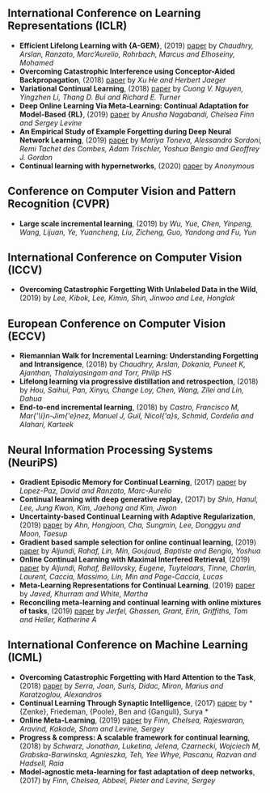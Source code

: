 
## International Conference on Learning Representations (ICLR)
- **Efficient Lifelong Learning with {A-GEM}**, (2019) [paper](https://arxiv.org/abs/1812.00420)  by *Chaudhry, Arslan, Ranzato, Marc’Aurelio, Rohrbach, Marcus and Elhoseiny, Mohamed*
- **Overcoming Catastrophic Interference using Conceptor-Aided Backpropagation**, (2018) [paper](https://openreview.net/forum?id=B1al7jg0b)  by *Xu He and Herbert Jaeger*
- **Variational Continual Learning**, (2018) [paper](https://openreview.net/forum?id=BkQqq0gRb)  by *Cuong V. Nguyen, Yingzhen Li, Thang D. Bui and Richard E. Turner*
- **Deep Online Learning Via Meta-Learning: Continual Adaptation for Model-Based {RL}**, (2019) [paper](https://openreview.net/forum?id=HyxAfnA5tm)  by *Anusha Nagabandi, Chelsea Finn and Sergey Levine*
- **An Empirical Study of Example Forgetting during Deep Neural Network Learning**, (2019) [paper](https://openreview.net/forum?id=BJlxm30cKm)  by *Mariya Toneva, Alessandro Sordoni, Remi Tachet des Combes, Adam Trischler, Yoshua Bengio and Geoffrey J. Gordon*
- **Continual learning with hypernetworks**, (2020) [paper](https://openreview.net/forum?id=SJgwNerKvB)  by *Anonymous*

## Conference on Computer Vision and Pattern Recognition (CVPR)
- **Large scale incremental learning**, (2019) by *Wu, Yue, Chen, Yinpeng, Wang, Lijuan, Ye, Yuancheng, Liu, Zicheng, Guo, Yandong and Fu, Yun*

## International Conference on Computer Vision (ICCV)
- **Overcoming Catastrophic Forgetting With Unlabeled Data in the Wild**, (2019) by *Lee, Kibok, Lee, Kimin, Shin, Jinwoo and Lee, Honglak*

## European Conference on Computer Vision (ECCV)
- **Riemannian Walk for Incremental Learning: Understanding Forgetting and Intransigence**, (2018) by *Chaudhry, Arslan, Dokania, Puneet K, Ajanthan, Thalaiyasingam and Torr, Philip HS*
- **Lifelong learning via progressive distillation and retrospection**, (2018) by *Hou, Saihui, Pan, Xinyu, Change Loy, Chen, Wang, Zilei and Lin, Dahua*
- **End-to-end incremental learning**, (2018) by *Castro, Francisco M, Mar{\'\i}n-Jim{\'e}nez, Manuel J, Guil, Nicol{\'a}s, Schmid, Cordelia and Alahari, Karteek*

## Neural Information Processing Systems (NeuriPS)
- **Gradient Episodic Memory for Continual Learning**, (2017) [paper](http://papers.nips.cc/paper/7225-gradient-episodic-memory-for-continual-learning.pdf)  by *Lopez-Paz, David and Ranzato, Marc-Aurelio*
- **Continual learning with deep generative replay**, (2017) by *Shin, Hanul, Lee, Jung Kwon, Kim, Jaehong and Kim, Jiwon*
- **Uncertainty-based Continual Learning with Adaptive Regularization**, (2019) [paper](http://papers.nips.cc/paper/8690-uncertainty-based-continual-learning-with-adaptive-regularization.pdf)  by *Ahn, Hongjoon, Cha, Sungmin, Lee, Donggyu and Moon, Taesup*
- **Gradient based sample selection for online continual learning**, (2019) [paper](http://papers.nips.cc/paper/9354-gradient-based-sample-selection-for-online-continual-learning.pdf)  by *Aljundi, Rahaf, Lin, Min, Goujaud, Baptiste and Bengio, Yoshua*
- **Online Continual Learning with Maximal Interfered Retrieval**, (2019) [paper](http://papers.nips.cc/paper/9357-online-continual-learning-with-maximal-interfered-retrieval.pdf)  by *Aljundi, Rahaf, Belilovsky, Eugene, Tuytelaars, Tinne, Charlin, Laurent, Caccia, Massimo, Lin, Min and Page-Caccia, Lucas*
- **Meta-Learning Representations for Continual Learning**, (2019) [paper](http://papers.nips.cc/paper/8458-meta-learning-representations-for-continual-learning.pdf)  by *Javed, Khurram and White, Martha*
- **Reconciling meta-learning and continual learning with online mixtures of tasks**, (2019) [paper](http://papers.nips.cc/paper/9112-reconciling-meta-learning-and-continual-learning-with-online-mixtures-of-tasks.pdf)  by *Jerfel, Ghassen, Grant, Erin, Griffiths, Tom and Heller, Katherine A*

## International Conference on Machine Learning (ICML)
- **Overcoming Catastrophic Forgetting with Hard Attention to the Task**, (2018) [paper](http://proceedings.mlr.press/v80/serra18a.html)  by *Serra, Joan, Suris, Didac, Miron, Marius and Karatzoglou, Alexandros*
- **Continual Learning Through Synaptic Intelligence**, (2017) [paper](http://proceedings.mlr.press/v70/zenke17a.html)  by *{Zenke}, Friedeman, {Poole}, Ben and {Ganguli}, Surya *
- **Online Meta-Learning**, (2019) [paper](http://proceedings.mlr.press/v97/finn19a.html)  by *Finn, Chelsea, Rajeswaran, Aravind, Kakade, Sham and Levine, Sergey*
- **Progress \& compress: A scalable framework for continual learning**, (2018) by *Schwarz, Jonathan, Luketina, Jelena, Czarnecki, Wojciech M, Grabska-Barwinska, Agnieszka, Teh, Yee Whye, Pascanu, Razvan and Hadsell, Raia*
- **Model-agnostic meta-learning for fast adaptation of deep networks**, (2017) by *Finn, Chelsea, Abbeel, Pieter and Levine, Sergey*
